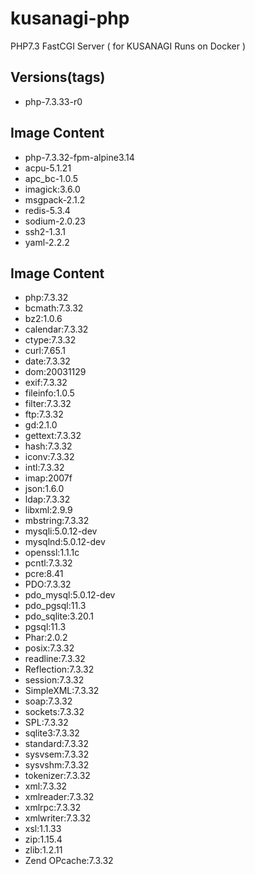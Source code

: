 # kusanagi-php
PHP7.3 FastCGI Server ( for KUSANAGI Runs on Docker )

## Versions(tags)
- php-7.3.33-r0

## Image Content
- php-7.3.32-fpm-alpine3.14
- acpu-5.1.21
- apc_bc-1.0.5
- imagick:3.6.0
- msgpack-2.1.2
- redis-5.3.4
- sodium-2.0.23
- ssh2-1.3.1
- yaml-2.2.2

## Image Content
- php:7.3.32
- bcmath:7.3.32
- bz2:1.0.6
- calendar:7.3.32
- ctype:7.3.32
- curl:7.65.1
- date:7.3.32
- dom:20031129
- exif:7.3.32
- fileinfo:1.0.5
- filter:7.3.32
- ftp:7.3.32
- gd:2.1.0
- gettext:7.3.32
- hash:7.3.32
- iconv:7.3.32
- intl:7.3.32
- imap:2007f
- json:1.6.0
- ldap:7.3.32
- libxml:2.9.9
- mbstring:7.3.32
- mysqli:5.0.12-dev
- mysqlnd:5.0.12-dev
- openssl:1.1.1c
- pcntl:7.3.32
- pcre:8.41
- PDO:7.3.32
- pdo_mysql:5.0.12-dev
- pdo_pgsql:11.3
- pdo_sqlite:3.20.1
- pgsql:11.3
- Phar:2.0.2
- posix:7.3.32
- readline:7.3.32
- Reflection:7.3.32
- session:7.3.32
- SimpleXML:7.3.32
- soap:7.3.32
- sockets:7.3.32
- SPL:7.3.32
- sqlite3:7.3.32
- standard:7.3.32
- sysvsem:7.3.32
- sysvshm:7.3.32
- tokenizer:7.3.32
- xml:7.3.32
- xmlreader:7.3.32
- xmlrpc:7.3.32
- xmlwriter:7.3.32
- xsl:1.1.33
- zip:1.15.4
- zlib:1.2.11
- Zend OPcache:7.3.32

